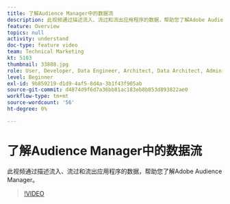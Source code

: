```yaml
---
title: 了解Audience Manager中的数据流
description: 此视频通过描述流入、流过和流出应用程序的数据，帮助您了解Adobe Audience Manager。
feature: Overview
topics: null
activity: understand
doc-type: feature video
team: Technical Marketing
kt: 5103
thumbnail: 33888.jpg
role: User, Developer, Data Engineer, Architect, Data Architect, Admin, Leader
level: Beginner
exl-id: 9b859219-d1d9-4af5-8d4a-3b1f43f905ab
source-git-commit: d4874d9f6d7a36bb81ac183eb8b853d893822ae0
workflow-type: tm+mt
source-wordcount: '56'
ht-degree: 0%

---
```


# 了解Audience Manager中的数据流

此视频通过描述流入、流过和流出应用程序的数据，帮助您了解Adobe Audience Manager。

>[!VIDEO](https://video.tv.adobe.com/v/33888/?quality=12)
